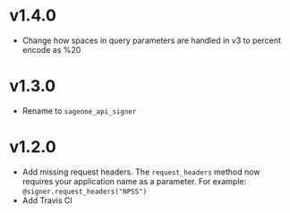 # v1.4.0
* Change how spaces in query parameters are handled in v3 to percent encode as %20

# v1.3.0
* Rename to `sageone_api_signer`

# v1.2.0
* Add missing request headers. The `request_headers` method now requires your application name as a parameter. For example: `@signer.request_headers("NPSS")`
* Add Travis CI

